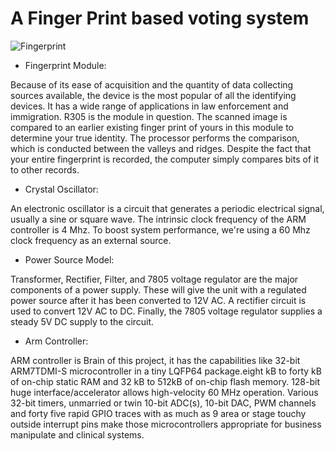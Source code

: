# A Finger Print based voting system


![Fingerprint](https://user-images.githubusercontent.com/85921878/154894073-ca82491e-5ae1-4b9c-a679-32bb00408326.jpeg)

* Fingerprint Module:

Because of its ease of acquisition and the quantity of data collecting sources available, the device is the most popular of all the identifying devices. It has a wide range of applications in law enforcement and immigration. R305 is the module in question. The scanned image is compared to an earlier existing finger print of yours in this module to determine your true identity. The processor performs the comparison, which is conducted between the valleys and ridges. Despite the fact that your entire fingerprint is recorded, the computer simply compares bits of it to other records. 
* Crystal Oscillator:

An electronic oscillator is a circuit that generates a periodic electrical signal, usually a sine or square wave.
The intrinsic clock frequency of the ARM controller is 4 Mhz.
To boost system performance, we're using a 60 Mhz clock frequency as an external source. 

* Power Source Model:

Transformer, Rectifier, Filter, and 7805 voltage regulator are the major components of a power supply. These will give the unit with a regulated power source after it has been converted to 12V AC. A rectifier circuit is used to convert 12V AC to DC. Finally, the 7805 voltage regulator supplies a steady 5V DC supply to the circuit. 

* Arm Controller:

ARM controller is Brain of this project, it has the capabilities  like 32-bit ARM7TDMI-S microcontroller in a tiny LQFP64  package.eight kB to forty kB of on-chip static RAM and 32 kB to 512kB of on-chip flash memory. 128-bit huge  interface/accelerator allows high-velocity 60 MHz operation.  Various 32-bit timers, unmarried or twin 10-bit ADC(s), 10-bit  DAC, PWM channels and forty five rapid GPIO traces with as much as 9  area or stage touchy outside interrupt pins make those  microcontrollers appropriate for business manipulate and clinical systems.
